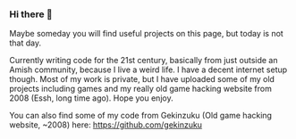 ### Hi there 👋

Maybe someday you will find useful projects on this page, but today is not that day.

Currently writing code for the 21st century, basically from just outside an Amish community, because I live a weird life. I have a decent internet setup though. Most of my work is private, but I have uploaded some of my old projects including games and my really old game hacking website from 2008 (Essh, long time ago). Hope you enjoy. 

You can also find some of my code from Gekinzuku (Old game hacking website, ~2008) here: https://github.com/gekinzuku

<!--
**geekylink/geekylink** is a ✨ _special_ ✨ repository because its `README.md` (this file) appears on your GitHub profile.

Here are some ideas to get you started:

- 🔭 I’m currently working on ...
- 🌱 I’m currently learning ...
- 👯 I’m looking to collaborate on ...
- 🤔 I’m looking for help with ...
- 💬 Ask me about ...
- 📫 How to reach me: ...
- 😄 Pronouns: ...
- ⚡ Fun fact: ...
-->
